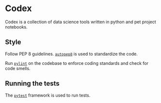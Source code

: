 # Codex

Codex is a collection of data science tools written in python and pet project notebooks.

## Style

Follow PEP 8 guidelines. [`autopep8`](https://github.com/hhatto/autopep8) is used to standardize the code.

Run [`pylint`](https://www.pylint.org/) on the codebase to enforce coding standards and check for code smells.

## Running the tests

The [`pytest`](https://docs.pytest.org/en/latest/) framework is used to run tests.
